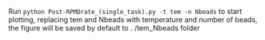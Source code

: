 Run `python Post-RPMDrate_(single_task).py -t tem -n Nbeads` to start plotting, replacing tem and Nbeads with temperature and number of beads, the figure will be saved by default to . /tem_Nbeads folder
